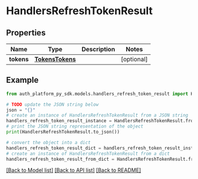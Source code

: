 # HandlersRefreshTokenResult


## Properties

Name | Type | Description | Notes
------------ | ------------- | ------------- | -------------
**tokens** | [**TokensTokens**](TokensTokens.md) |  | [optional] 

## Example

```python
from auth_platform_py_sdk.models.handlers_refresh_token_result import HandlersRefreshTokenResult

# TODO update the JSON string below
json = "{}"
# create an instance of HandlersRefreshTokenResult from a JSON string
handlers_refresh_token_result_instance = HandlersRefreshTokenResult.from_json(json)
# print the JSON string representation of the object
print(HandlersRefreshTokenResult.to_json())

# convert the object into a dict
handlers_refresh_token_result_dict = handlers_refresh_token_result_instance.to_dict()
# create an instance of HandlersRefreshTokenResult from a dict
handlers_refresh_token_result_from_dict = HandlersRefreshTokenResult.from_dict(handlers_refresh_token_result_dict)
```
[[Back to Model list]](../README.md#documentation-for-models) [[Back to API list]](../README.md#documentation-for-api-endpoints) [[Back to README]](../README.md)


